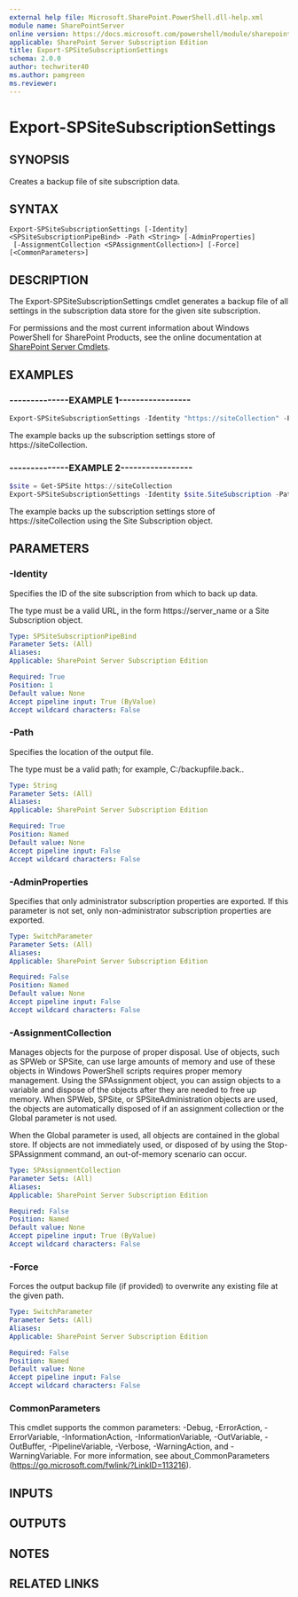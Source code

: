 ```yaml
---
external help file: Microsoft.SharePoint.PowerShell.dll-help.xml
module name: SharePointServer
online version: https://docs.microsoft.com/powershell/module/sharepoint-server/export-spsitesubscriptionsettings
applicable: SharePoint Server Subscription Edition
title: Export-SPSiteSubscriptionSettings
schema: 2.0.0
author: techwriter40
ms.author: pamgreen
ms.reviewer:
---
```


# Export-SPSiteSubscriptionSettings

## SYNOPSIS

Creates a backup file of site subscription data.



## SYNTAX

```
Export-SPSiteSubscriptionSettings [-Identity] <SPSiteSubscriptionPipeBind> -Path <String> [-AdminProperties]
 [-AssignmentCollection <SPAssignmentCollection>] [-Force] [<CommonParameters>]
```

## DESCRIPTION
The Export-SPSiteSubscriptionSettings cmdlet generates a backup file of all settings in the subscription data store for the given site subscription.

For permissions and the most current information about Windows PowerShell for SharePoint Products, see the online documentation at [SharePoint Server Cmdlets](https://docs.microsoft.com/powershell/sharepoint/sharepoint-server/sharepoint-server-cmdlets).

## EXAMPLES

### --------------EXAMPLE 1----------------- 
```powershell
Export-SPSiteSubscriptionSettings -Identity "https://siteCollection" -Path "C:\siteCollection_sitesubscriptionsettings.txt"
```

The example backs up the subscription settings store of https://siteCollection.


### --------------EXAMPLE 2----------------- 
```powershell
$site = Get-SPSite https://siteCollection
Export-SPSiteSubscriptionSettings -Identity $site.SiteSubscription -Path "C:\siteCollection_sitesubscriptionsettings.txt"
```

The example backs up the subscription settings store of https://siteCollection using the Site Subscription object.

## PARAMETERS

### -Identity
Specifies the ID of the site subscription from which to back up data.

The type must be a valid URL, in the form https://server_name or a Site Subscription object.

```yaml
Type: SPSiteSubscriptionPipeBind
Parameter Sets: (All)
Aliases: 
Applicable: SharePoint Server Subscription Edition

Required: True
Position: 1
Default value: None
Accept pipeline input: True (ByValue)
Accept wildcard characters: False
```

### -Path
Specifies the location of the output file.

The type must be a valid path; for example,  C:/backupfile.back..

```yaml
Type: String
Parameter Sets: (All)
Aliases: 
Applicable: SharePoint Server Subscription Edition

Required: True
Position: Named
Default value: None
Accept pipeline input: False
Accept wildcard characters: False
```

### -AdminProperties
Specifies that only administrator subscription properties are exported.
If this parameter is not set, only non-administrator subscription properties are exported.

```yaml
Type: SwitchParameter
Parameter Sets: (All)
Aliases: 
Applicable: SharePoint Server Subscription Edition

Required: False
Position: Named
Default value: None
Accept pipeline input: False
Accept wildcard characters: False
```

### -AssignmentCollection
Manages objects for the purpose of proper disposal.
Use of objects, such as SPWeb or SPSite, can use large amounts of memory and use of these objects in Windows PowerShell scripts requires proper memory management.
Using the SPAssignment object, you can assign objects to a variable and dispose of the objects after they are needed to free up memory.
When SPWeb, SPSite, or SPSiteAdministration objects are used, the objects are automatically disposed of if an assignment collection or the Global parameter is not used.

When the Global parameter is used, all objects are contained in the global store.
If objects are not immediately used, or disposed of by using the Stop-SPAssignment command, an out-of-memory scenario can occur.

```yaml
Type: SPAssignmentCollection
Parameter Sets: (All)
Aliases: 
Applicable: SharePoint Server Subscription Edition

Required: False
Position: Named
Default value: None
Accept pipeline input: True (ByValue)
Accept wildcard characters: False
```

### -Force
Forces the output backup file (if provided) to overwrite any existing file at the given path.

```yaml
Type: SwitchParameter
Parameter Sets: (All)
Aliases: 
Applicable: SharePoint Server Subscription Edition

Required: False
Position: Named
Default value: None
Accept pipeline input: False
Accept wildcard characters: False
```

### CommonParameters
This cmdlet supports the common parameters: -Debug, -ErrorAction, -ErrorVariable, -InformationAction, -InformationVariable, -OutVariable, -OutBuffer, -PipelineVariable, -Verbose, -WarningAction, and -WarningVariable. For more information, see about_CommonParameters (https://go.microsoft.com/fwlink/?LinkID=113216).

## INPUTS

## OUTPUTS

## NOTES

## RELATED LINKS


